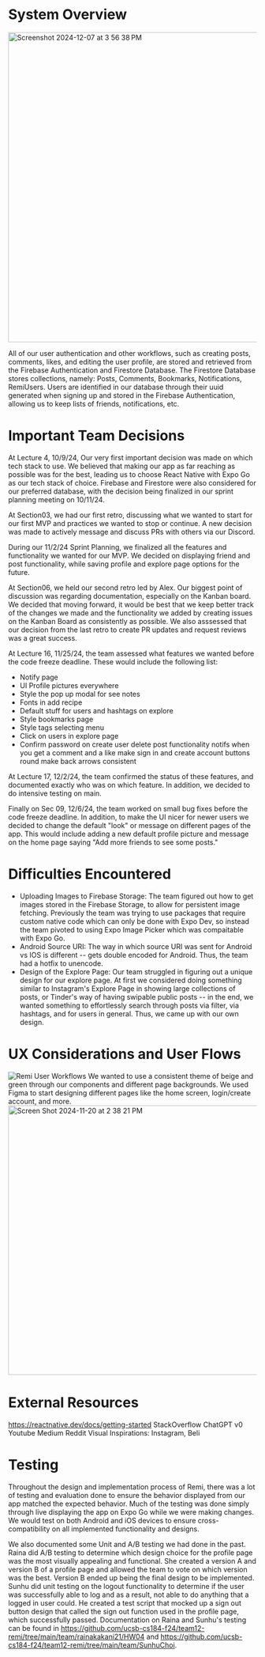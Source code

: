 # System Overview
<img width="627" alt="Screenshot 2024-12-07 at 3 56 38 PM" src="https://github.com/user-attachments/assets/2a8b7a58-c6c0-4ee2-ab1f-f28eb44e3126">

All of our user authentication and other workflows, such as creating posts, comments, likes, and editing the user profile, are stored and retrieved from the Firebase Authentication and Firestore Database. The Firestore Database stores collections, namely: Posts, Comments, Bookmarks, Notifications, RemiUsers. Users are identified in our database through their uuid generated when signing up and stored in the Firebase Authentication, allowing us to keep lists of friends, notifications, etc.

# Important Team Decisions
At Lecture 4, 10/9/24, Our very first important decision was made on which tech stack to use. We believed that making our app as far reaching as possible was for the best, leading us to choose React Native with Expo Go as our tech stack of choice. Firebase and Firestore were also considered for our preferred database, with the decision being finalized in our sprint planning meeting on 10/11/24. 

At Section03, we had our first retro, discussing what we wanted to start for our first MVP and practices we wanted to stop or continue. A new decision was made to actively message and discuss PRs with others via our Discord.

During our 11/2/24 Sprint Planning, we finalized all the features and functionality we wanted for our MVP. We decided on displaying friend and post functionality, while saving profile and explore page options for the future.

At Section06, we held our second retro led by Alex. Our biggest point of discussion was regarding documentation, especially on the Kanban board. We decided that moving forward, it would be best that we keep better track of the changes we made and the functionality we added by creating issues on the Kanban Board as consistently as possible. We also asssessed that our decision from the last retro to create PR updates and request reviews was a great success.

At Lecture 16, 11/25/24, the team assessed what features we wanted before the code freeze deadline. These would include the following list:
- Notify page
- UI Profile pictures everywhere
- Style the pop up modal for see notes
- Fonts in add recipe
- Default stuff for users and hashtags on explore
- Style bookmarks page
- Style tags selecting menu
- Click on users in explore page
- Confirm password on create user delete post functionality notifs when you get a comment and a like make sign in and create account buttons round make back arrows consistent

At Lecture 17, 12/2/24, the team confirmed the status of these features, and documented exactly who was on which feature. In addition, we decided to do intensive testing on main.

Finally on Sec 09, 12/6/24, the team worked on small bug fixes before the code freeze deadline. In addition, to make the UI nicer for newer users we decided to change the default "look" or message on different pages of the app. This would include adding a new default profile picture and message on the home page saying "Add more friends to see some posts."

# Difficulties Encountered
- Uploading Images to Firebase Storage: The team figured out how to get images stored in the Firebase Storage, to allow for persistent image fetching. Previously the team was trying to use packages that require custom native code which can only be done with Expo Dev, so instead the team pivoted to using Expo Image Picker which was compaitable with Expo Go.
- Android Source URI: The way in which source URI was sent for Android vs IOS is different -- gets double encoded for Android. Thus, the team had a hotfix to unencode.
- Design of the Explore Page: Our team struggled in figuring out a unique design for our explore page. At first we considered doing something similar to Instagram's Explore Page in showing large collections of posts, or Tinder's way of having swipable public posts -- in the end, we wanted something to effortlessly search through posts via filter, via hashtags, and for users in general. Thus, we came up with our own design.

# UX Considerations and User Flows
![Remi User Workflows](https://github.com/user-attachments/assets/6894b955-8ead-4750-8424-d51d01f51903)
We wanted to use a consistent theme of beige and green through our components and different page backgrounds. We used Figma to start designing different pages like the home screen, login/create account, and more.
<img width="545" alt="Screen Shot 2024-11-20 at 2 38 21 PM" src="https://github.com/user-attachments/assets/35bc9fb0-cc92-40cd-80d2-18a72d7d1913">

# External Resources
https://reactnative.dev/docs/getting-started
StackOverflow
ChatGPT
v0
Youtube
Medium
Reddit
Visual Inspirations: Instagram, Beli

# Testing
Throughout the design and implementation process of Remi, there was a lot of testing and evaluation done to ensure the behavior displayed from our app matched the expected behavior. Much of the testing was done simply through live displaying the app on Expo Go while we were making changes. We would test on both Android and iOS devices to ensure cross-compatibility on all implemented functionality and designs. 

We also documented some Unit and A/B testing we had done in the past. Raina did A/B testing to determine which design choice for the profile page was the most visually appealing and functional. She created a version A and version B of a profile page and allowed the team to vote on which version was the best. Version B ended up being the final design to be implemented. Sunhu did unit testing on the logout functionality to determine if the user was successfully able to log and as a result, not able to do anything that a logged in user could. He created a test script that mocked up a sign out button design that called the sign out function used in the profile page, which successfully passed. Documentation on Raina and Sunhu's testing can be found in https://github.com/ucsb-cs184-f24/team12-remi/tree/main/team/rainakakani21/HW04 and https://github.com/ucsb-cs184-f24/team12-remi/tree/main/team/SunhuChoi.
